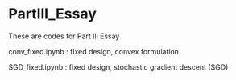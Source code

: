 # Partlll_Essay
These are codes for Part lll Essay

conv_fixed.ipynb : fixed design, convex formulation

SGD_fixed.ipynb  : fixed design, stochastic gradient descent (SGD)

